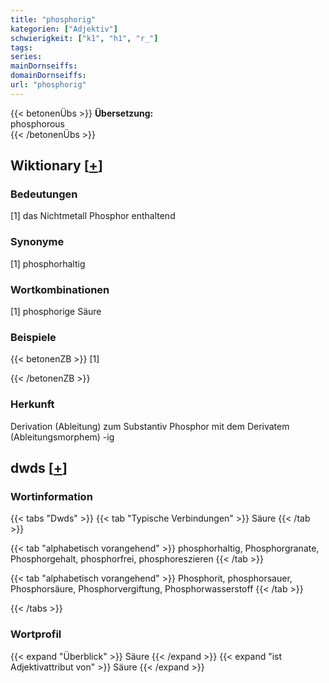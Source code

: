 ```yaml
---
title: "phosphorig"
kategorien: ["Adjektiv"]
schwierigkeit: ["k1", "h1", "r_"]
tags:
series:
mainDornseiffs:
domainDornseiffs:
url: "phosphorig"
---
```


{{< betonenÜbs >}}
**Übersetzung:**  
phosphorous  
{{< /betonenÜbs >}}

## Wiktionary [[+](https://de.wiktionary.org/wiki/phosphorig)]

### Bedeutungen
[1] das Nichtmetall Phosphor enthaltend  

### Synonyme
[1] phosphorhaltig  

### Wortkombinationen
[1] phosphorige Säure  

### Beispiele
{{< betonenZB >}}
[1]  

{{< /betonenZB >}}
### Herkunft
Derivation (Ableitung) zum Substantiv Phosphor mit dem Derivatem (Ableitungsmorphem) -ig  



## dwds [[+](https://www.dwds.de/wb/phosphorig)]

### Wortinformation
{{< tabs "Dwds" >}}
{{< tab "Typische Verbindungen" >}}
Säure
{{< /tab >}}

{{< tab "alphabetisch vorangehend" >}}
phosphorhaltig, Phosphorgranate, Phosphorgehalt, phosphorfrei, phosphoreszieren
{{< /tab >}}

{{< tab "alphabetisch vorangehend" >}}
Phosphorit, phosphorsauer, Phosphorsäure, Phosphorvergiftung, Phosphorwasserstoff
{{< /tab >}}

{{< /tabs >}}

### Wortprofil
{{< expand "Überblick" >}} Säure {{< /expand >}}
{{< expand "ist Adjektivattribut von" >}} Säure {{< /expand >}}

